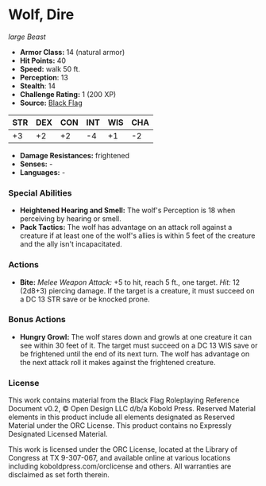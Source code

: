 # Wolf, Dire

*large* *Beast*

- **Armor Class:** 14 (natural armor)
- **Hit Points:** 40 
- **Speed:** walk 50 ft.
- **Perception**: 13
- **Stealth**: 14
- **Challenge Rating:** 1 (200 XP)
- **Source:** [Black Flag](https://koboldpress.com/kpstore/product/tovrpg-pg-mv/)

| STR | DEX | CON | INT | WIS | CHA |
| --- | --- | --- | --- | --- | --- |
| +3 | +2 | +2 | -4 | +1 | -2 |

- **Damage Resistances:** frightened
- **Senses:** -
- **Languages:** -

### Special Abilities

- **Heightened Hearing and Smell:** The wolf's Perception is 18 when perceiving by hearing or smell.
- **Pack Tactics:** The wolf has advantage on an attack roll against a creature if at least one of the wolf's allies is within 5 feet of the creature and the ally isn't incapacitated.

### Actions

- **Bite:** _Melee Weapon Attack:_ +5 to hit, reach 5 ft., one target. _Hit:_ 12 (2d8+3) piercing damage. If the target is a creature, it must succeed on a DC 13 STR save or be knocked prone.

### Bonus Actions

- **Hungry Growl:** The wolf stares down and growls at one creature it can see within 30 feet of it. The target must succeed on a DC 13 WIS save or be frightened until the end of its next turn. The wolf has advantage on the next attack roll it makes against the frightened creature.


### License

This work contains material from the Black Flag Roleplaying Reference Document v0.2, © Open Design LLC d/b/a Kobold Press. Reserved Material elements in this product include all elements designated as Reserved Material under the ORC License. This product contains no Expressly Designated Licensed Material.

This work is licensed under the ORC License, located at the Library of Congress at TX 9-307-067, and available online at various locations including koboldpress.com/orclicense and others. All warranties are disclaimed as set forth therein.
